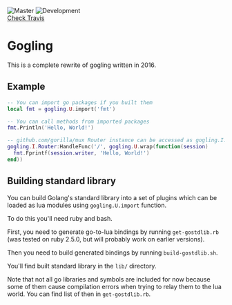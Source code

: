 ![Master](https://img.shields.io/travis/handicraftsman/gogling/master.svg?label=Master)
![Development](https://img.shields.io/travis/handicraftsman/gogling/development.svg?label=Development)
<br/><a href="https://travis-ci.org/handicraftsman/gogling">Check Travis</a>

# Gogling

This is a complete rewrite of gogling written in 2016.

## Example

```lua
-- You can import go packages if you built them
local fmt = gogling.U.import('fmt')

-- You can call methods from imported packages
fmt.Println('Hello, World!')

-- github.com/gorilla/mux Router instance can be accessed as gogling.I.Router
gogling.I.Router:HandleFunc('/', gogling.U.wrap(function(session)
  fmt.Fprintf(session.writer, 'Hello, World!')
end))
```

## Building standard library

You can build Golang's standard library into a set of plugins which can be
loaded as lua modules using `gogling.U.import` function.

To do this you'll need ruby and bash.

First, you need to generate go-to-lua bindings by running `get-gostdlib.rb`
(was tested on ruby 2.5.0, but will probably work on earlier versions).

Then you need to build generated bindings by running `build-gostdlib.sh`.

You'll find built standard library in the `lib/` directory.

Note that not all go libraries and symbols are included for now because some of them cause compilation
errors when trying to relay them to the lua world. You can find list of then in `get-gostdlib.rb`.